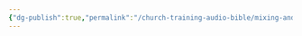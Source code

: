 ```yaml
---
{"dg-publish":true,"permalink":"/church-training-audio-bible/mixing-and-editing/gates-expanders-and-clarity/"}
---
```


